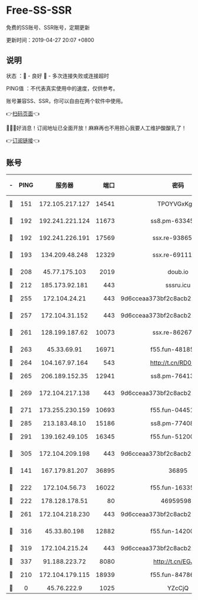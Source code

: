 # Free-SS-SSR

免费的SS账号、SSR账号，定期更新

更新时间：2019-04-27 20:07 +0800

## 说明

状态     ：🙂 - 良好 🙁 - 多次连接失败或连接超时

PING值   ：不代表真实使用中的速度，仅供参考。

账号兼容SS、SSR，你可以自由在两个软件中使用。

👉[扫码页面](https://liesauer.github.io/Free-SS-SSR/)👈

🎉🎉🎉好消息！订阅地址已全面开放！麻麻再也不用担心我要人工维护酸酸乳了！

👉[订阅链接](https://www.liesauer.net/yogurt/subscribe?ACCESS_TOKEN=DAYxR3mMaZAsaqUb)👈

## 账号

|-|PING|服务器|端口|密码|加密方式|区域|
|:----:|:----:|:-----:|-----:|:----:|:----:|:----:|
|🙂|151|172.105.217.127|14541|TPOYVGxKglpi|aes-256-cfb|JP|
|🙂|192|192.241.221.124|11673|ss8.pm-63345432|aes-256-cfb|US|
|🙂|192|192.241.226.191|17569|ssx.re-93865244|aes-256-cfb|US|
|🙂|193|134.209.48.248|12329|ssx.re-69111768|aes-256-cfb|US|
|🙂|208|45.77.175.103|2019|doub.io|aes-128-ctr|SG|
|🙂|212|185.173.92.181|443|sssru.icu|rc4-md5|RU|
|🙂|255|172.104.24.21|443|9d6cceaa373bf2c8acb22e60b6a58be6|aes-256-cfb|US|
|🙂|257|172.104.31.152|443|9d6cceaa373bf2c8acb22e60b6a58be6|aes-256-cfb|US|
|🙂|261|128.199.187.62|10073|ssx.re-86267406|aes-256-cfb|SG|
|🙂|263|45.33.69.91|16971|f55.fun-48185510|aes-256-cfb|US|
|🙂|264|104.167.97.164|543|http://t.cn/RD0D7sx|rc4-md5|CA|
|🙂|265|206.189.152.35|12941|ss8.pm-76413871|aes-256-cfb|SG|
|🙂|269|172.104.217.138|443|9d6cceaa373bf2c8acb22e60b6a58be6|aes-256-cfb|US|
|🙂|271|173.255.230.159|10693|f55.fun-04451373|aes-256-cfb|US|
|🙂|285|213.183.48.10|15186|ss8.pm-77408215|rc4-md5|RU|
|🙂|291|139.162.49.105|16345|f55.fun-51200650|aes-256-cfb|SG|
|🙂|305|172.104.209.198|443|9d6cceaa373bf2c8acb22e60b6a58be6|aes-256-cfb|US|
|🙂|141|167.179.81.207|36895|36895|aes-256-cfb|JP|
|🙂|222|172.104.56.73|16022|f55.fun-16335586|aes-256-cfb|SG|
|🙂|222|178.128.178.51|80|469595985|chacha20|US|
|🙂|261|172.104.218.230|443|9d6cceaa373bf2c8acb22e60b6a58be6|aes-256-cfb|US|
|🙂|316|45.33.80.198|12882|f55.fun-14200108|aes-256-cfb|US|
|🙂|319|172.104.215.24|443|9d6cceaa373bf2c8acb22e60b6a58be6|aes-256-cfb|US|
|🙂|337|91.188.223.72|8080|http://t.cn/EGJIyrl|rc4-md5|RU|
|🙁|210|172.104.179.115|18939|f55.fun-84786774|aes-256-cfb|SG|
|🙁|0|45.76.222.9|1025|YZcCjQ|rc4-md5|JP|
